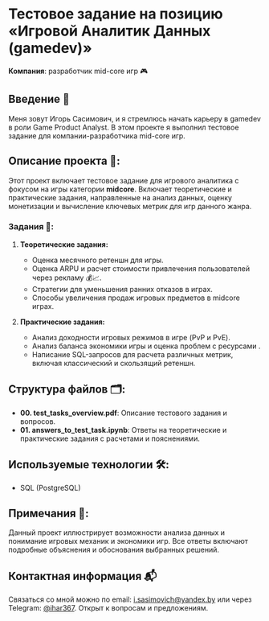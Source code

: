 # Тестовое задание на позицию «Игровой Аналитик Данных (gamedev)»

**Компания**: разработчик mid-core игр 🎮

## Введение 👋

Меня зовут Игорь Сасимович, и я стремлюсь начать карьеру в gamedev в роли Game Product Analyst. В этом проекте я выполнил тестовое задание для компании-разработчика mid-core игр.

## Описание проекта 📑:
Этот проект включает тестовое задание для игрового аналитика с фокусом на игры категории **midcore**. Включает теоретические и практические задания, направленные на анализ данных, оценку монетизации и вычисление ключевых метрик для игр данного жанра.

### Задания 🎯:
1. **Теоретические задания:**
   - Оценка месячного ретеншн для игры.
   - Оценка ARPU и расчет стоимости привлечения пользователей через рекламу 💰📈.
   - Стратегии для уменьшения ранних отказов в играх.
   - Способы увеличения продаж игровых предметов в midcore играх.

2. **Практические задания:**
   - Анализ доходности игровых режимов в игре (PvP и PvE).
   - Анализ баланса экономики игры и оценка проблем с ресурсами .
   - Написание SQL-запросов для расчета различных метрик, включая классический и скользящий ретеншн.

## Структура файлов 🗂️:
- **00. test_tasks_overview.pdf**: Описание тестового задания и вопросов.
- **01. answers_to_test_task.ipynb**: Ответы на теоретические и практические задания с расчетами и пояснениями.

## Используемые технологии 🛠️:
- SQL (PostgreSQL) 

## Примечания 📌:
Данный проект иллюстрирует возможности анализа данных и понимание игровых механик и экономики игр. Все ответы включают подробные объяснения и обоснования выбранных решений.

## Контактная информация 📬
Связаться со мной можно по email: i.sasimovich@yandex.by или через Telegram: [@ihar367](http://t.me/ihar367).
Открыт к вопросам и предложениям.



